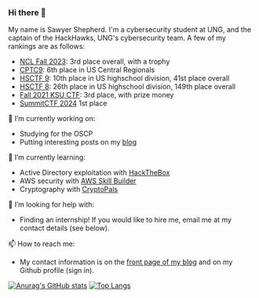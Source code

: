 ### Hi there 👋

My name is Sawyer Shepherd. I'm a cybersecurity student at UNG, and the captain of the HackHawks, UNG's cybersecurity team. A few of my rankings are as follows:

* [NCL Fall 2023](https://cyberskyline.com/hosted_events/ncl-fall-2023): 3rd place overall, with a trophy
* [CPTC9](https://cp.tc/): 6th place in US Central Regionals
* [HSCTF 9](https://ctftime.org/event/1627/): 10th place in US highschool division, 41st place overall
* [HSCTF 8](https://ctftime.org/event/1264/): 26th place in US highschool division, 149th place overall
* [Fall 2021 KSU CTF](https://github.com/AndyGreenPhD/HS_CTF/tree/main/fall_2021): 3rd place, with prize money
* [SummitCTF 2024](https://web.archive.org/web/20240402185206/https://summit.ctfd.io/scoreboard) 1st place

🔭 I’m currently working on:
 * Studying for the OSCP
 * Putting interesting posts on my [blog](https://sawyershepherd.org)
 
🌱 I’m currently learning:
 * Active Directory exploitation with [HackTheBox](https://www.hackthebox.com)
 * AWS security with [AWS Skill Builder](https://skillbuilder.aws/)
 * Cryptography with [CryptoPals](https://cryptopals.com/)
 
🤔 I’m looking for help with:
 * Finding an internship! If you would like to hire me, email me at my contact details (see below).
 
📫 How to reach me:
 * My contact information is on the [front page of my blog](https://sawyershepherd.org) and on my Github profile (sign in).

[![Anurag's GitHub stats](https://github-readme-stats.vercel.app/api?username=sawshep&show_icons=true&count_private=true)](https://github.com/anuraghazra/github-readme-stats)
[![Top Langs](https://github-readme-stats.vercel.app/api/top-langs/?username=sawshep&layout=compact)](https://github.com/anuraghazra/github-readme-stats)
